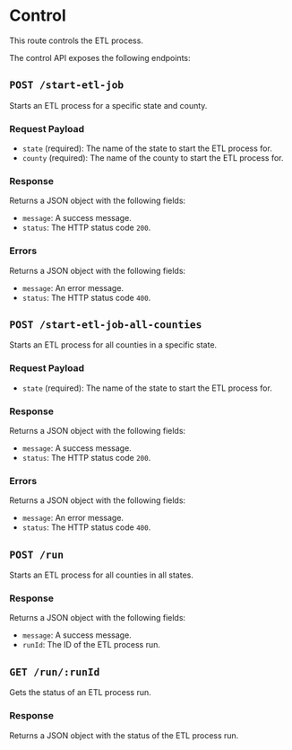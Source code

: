 # Control

This route controls the ETL process.

The control API exposes the following endpoints:

## `POST /start-etl-job`
Starts an ETL process for a specific state and county.

### Request Payload
- `state` (required): The name of the state to start the ETL process for.
- `county` (required): The name of the county to start the ETL process for.

### Response
Returns a JSON object with the following fields:
- `message`: A success message.
- `status`: The HTTP status code `200`.

### Errors
Returns a JSON object with the following fields:
- `message`: An error message.
- `status`: The HTTP status code `400`.

## `POST /start-etl-job-all-counties`
Starts an ETL process for all counties in a specific state.

### Request Payload
- `state` (required): The name of the state to start the ETL process for.

### Response
Returns a JSON object with the following fields:
- `message`: A success message.
- `status`: The HTTP status code `200`.

### Errors
Returns a JSON object with the following fields:
- `message`: An error message.
- `status`: The HTTP status code `400`.

## `POST /run`
Starts an ETL process for all counties in all states.

### Response
Returns a JSON object with the following fields:
- `message`: A success message.
- `runId`: The ID of the ETL process run.

## `GET /run/:runId`
Gets the status of an ETL process run.

### Response
Returns a JSON object with the status of the ETL process run.